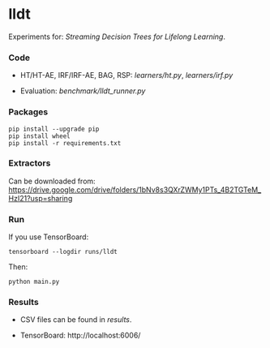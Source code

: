 # lldt
Experiments for: *Streaming Decision Trees for Lifelong Learning*.

### Code
- HT/HT-AE, IRF/IRF-AE, BAG, RSP: *learners/ht.py*, *learners/irf.py*

- Evaluation: *benchmark/lldt_runner.py*

### Packages
```
pip install --upgrade pip
pip install wheel
pip install -r requirements.txt
```

### Extractors
Can be downloaded from: https://drive.google.com/drive/folders/1bNv8s3QXrZWMy1PTs_4B2TGTeM_HzI21?usp=sharing

### Run

If you use TensorBoard: 

```
tensorboard --logdir runs/lldt
```

Then:
```
python main.py
```

### Results

- CSV files can be found in *results*.

- TensorBoard: http://localhost:6006/
